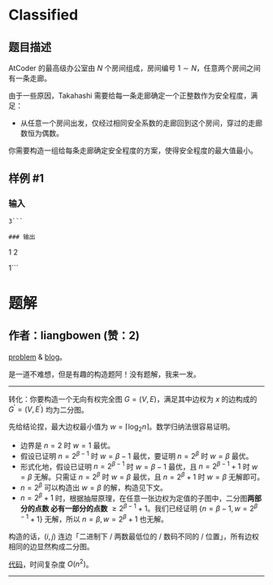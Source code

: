 # Classified

## 题目描述

AtCoder 的最高级办公室由 $N$ 个房间组成，房间编号 $1\sim N$，任意两个房间之间有一条走廊。

由于一些原因，Takahashi 需要给每一条走廊确定一个正整数作为安全程度，满足：

- 从任意一个房间出发，仅经过相同安全系数的走廊回到这个房间，穿过的走廊数恒为偶数。

你需要构造一组给每条走廊确定安全程度的方案，使得安全程度的最大值最小。

## 样例 #1

### 输入

```
3```

### 输出

```
1 2
1```

# 题解

## 作者：liangbowen (赞：2)

[problem](https://www.luogu.com.cn/problem/AT_jsc2019_qual_d) & [blog](https://www.cnblogs.com/liangbowen/p/17604061.html)。

是一道不难想，但是有趣的构造题阿！没有题解，我来一发。

---

转化：你要构造一个无向有权完全图 $G=(V,E)$，满足其中边权为 $x$ 的边构成的 $G^{'}=(V,E^{'})$ 均为二分图。

先给结论捏，最大边权最小值为 $w=\left\lceil \log_2 n\right\rceil$。数学归纳法很容易证明。

+ 边界是 $n=2$ 时 $w=1$ 最优。
+ 假设已证明 $n=2^{\beta-1}$ 时 $w=\beta-1$ 最优，要证明 $n=2^{\beta}$ 时 $w=\beta$ 最优。
+ 形式化地，假设已证明 $n=2^{\beta-1}$ 时 $w=\beta-1$ 最优，且 $n=2^{\beta-1}+1$ 时 $w=\beta$ 无解。只需证 $n=2^\beta$ 时 $w=\beta$ 最优，且 $n=2^\beta+1$ 时 $w=\beta$ 无解即可。
+ $n=2^\beta$ 可以构造出 $w=\beta$ 的解，构造见下文。
+ $n=2^\beta+1$ 时，根据抽屉原理，在任意一张边权为定值的子图中，二分图**两部分的点数 必有一部分的点数** $\ge 2^{\beta-1}+1$。我们已经证明 $\{n=\beta-1,w=2^{\beta-1}+1\}$ 无解，所以 ${n=\beta, w=2^\beta+1}$ 也无解。

构造的话，$(i,j)$ 连边「二进制下 / 两数最低位的 / 数码不同的 / 位置」，所有边权相同的边显然构成二分图。

[代码](https://atcoder.jp/contests/jsc2019-qual/submissions/44206528)，时间复杂度 $O(n^2)$。

---

